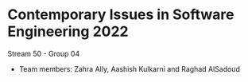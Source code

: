 # Contemporary Issues in Software Engineering 2022

Stream 50 - Group 04

- Team members: Zahra Ally, Aashish Kulkarni and Raghad AlSadoud
